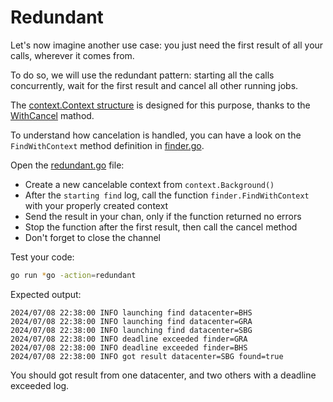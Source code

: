 # Redundant

Let's now imagine another use case: you just need the first result of all your calls, wherever it comes from.

To do so, we will use the redundant pattern: starting all the calls concurrently, wait for the first result and cancel all other running jobs.

The [context.Context structure](https://pkg.go.dev/context) is designed for this purpose, thanks to the [WithCancel](https://pkg.go.dev/context#WithCancel) mathod.

To understand how cancelation is handled, you can have a look on the `FindWithContext` method definition in [finder.go](finder.go).

Open the [redundant.go](./redundant.go) file:

- Create a new cancelable context from `context.Background()`
- After the `starting find` log, call the function `finder.FindWithContext` with your properly created context
- Send the result in your chan, only if the function returned no errors
- Stop the function after the first result, then call the cancel method
- Don't forget to close the channel

Test your code:

```bash
go run *go -action=redundant
```

Expected output:

```
2024/07/08 22:38:00 INFO launching find datacenter=BHS
2024/07/08 22:38:00 INFO launching find datacenter=GRA
2024/07/08 22:38:00 INFO launching find datacenter=SBG
2024/07/08 22:38:00 INFO deadline exceeded finder=GRA
2024/07/08 22:38:00 INFO deadline exceeded finder=BHS
2024/07/08 22:38:00 INFO got result datacenter=SBG found=true
```

You should got result from one datacenter, and two others with a deadline exceeded log.